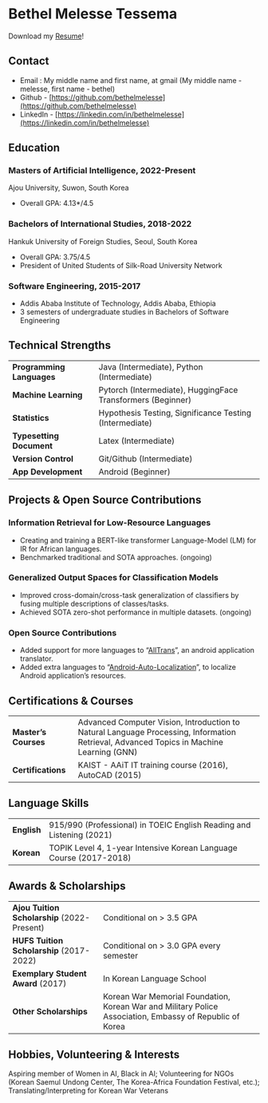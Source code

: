 # Bethel Melesse Tessema

Download my [Resume](https://github.com/bethelmelesse/bethelmelesse.github.io/raw/main/Bethel_Melesse_Resume.pdf)!

## Contact
- Email : My middle name and first name, at gmail (My middle name - melesse, first name - bethel)
- Github - [https://github.com/bethelmelesse](https://github.com/bethelmelesse)
- LinkedIn - [https://linkedin.com/in/bethelmelesse](https://linkedin.com/in/bethelmelesse)

##  Education

### Masters of Artificial Intelligence, 2022-Present 

Ajou University, Suwon, South Korea 

- Overall GPA: 4.13*/4.5

### Bachelors of International Studies, 2018-2022

Hankuk University of Foreign Studies, Seoul, South Korea 
- Overall GPA: 3.75/4.5
- President of United Students of Silk-Road University Network

### Software Engineering, 2015-2017

- Addis Ababa Institute of Technology, Addis Ababa, Ethiopia 
- 3 semesters of undergraduate studies in Bachelors of Software Engineering

## Technical Strengths 

|   |                                                            |
| :----------------------- | :---------------------------------------------------------- |
| **Programming Languages**          | Java (Intermediate), Python (Intermediate)                  |
| **Machine Learning**     | Pytorch (Intermediate), HuggingFace Transformers (Beginner) |
| **Statistics**           | Hypothesis Testing, Significance Testing (Intermediate)     |
| **Typesetting Document** | Latex (Intermediate)                                        |
| **Version Control**      | Git/Github (Intermediate)                                   |
| **App Development**      | Android (Beginner)                                          |

## Projects & Open Source Contributions 


### Information Retrieval for Low-Resource Languages

- Creating and training a BERT-like transformer Language-Model (LM) for IR
for African languages.
- Benchmarked traditional and SOTA approaches. (ongoing)

### Generalized Output Spaces for Classification Models

- Improved cross-domain/cross-task generalization of classifiers by fusing
multiple descriptions of classes/tasks.
- Achieved SOTA zero-shot performance in multiple datasets. (ongoing)

### Open Source Contributions
- Added support for more languages to
“[AllTrans](https://github.com/akhilkedia/AllTrans)”, an android
application translator.
- Added extra languages to
“[Android-Auto-Localization](https://github.com/akhilkedia/Android-Auto-Localization_Translate-Strings.XML)”,
to localize Android application’s resources.

## Certifications & Courses 

|                  |                                                                       |
| :--------------- | :-------------------------------------------------------------------- |
| **Master’s Courses** | Advanced Computer Vision, Introduction to Natural Language Processing, Information Retrieval, Advanced Topics in Machine Learning (GNN)      |
| **Certifications**   | KAIST - AAiT IT training course (2016), AutoCAD (2015)                |

## Language Skills 

|         |                                                                      |
| :------ | :------------------------------------------------------------------- |
| **English** | 915/990 (Professional) in TOEIC English Reading and Listening (2021) |
| **Korean**  | TOPIK Level 4, 1-year Intensive Korean Language Course (2017-2018)   |

## Awards & Scholarships 

|                                         |                                                         |
| :-------------------------------------- | :------------------------------------------------------ |
| **Ajou Tuition Scholarship** (2022-Present) | Conditional on > 3.5 GPA                            |
| **HUFS Tuition Scholarship** (2017-2022)    | Conditional on > 3.0 GPA every semester             |
| **Exemplary Student Award** (2017)          | In Korean Language School                               |
| **Other Scholarships**                      | Korean War Memorial Foundation, Korean War and Military Police Association, Embassy of Republic of Korea        |


## Hobbies, Volunteering & Interests 

Aspiring member of Women in AI, Black in AI; Volunteering for NGOs
(Korean Saemul Undong Center, The Korea-Africa Foundation Festival,
etc.); Translating/Interpreting for Korean War Veterans
